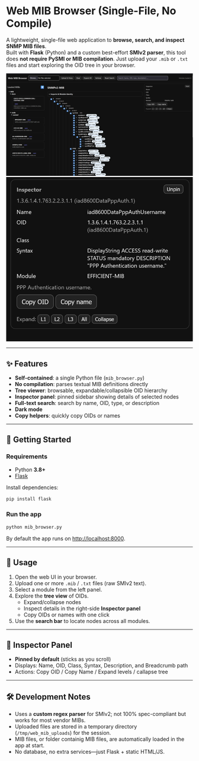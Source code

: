 # Web MIB Browser (Single-File, No Compile)

A lightweight, single-file web application to **browse, search, and inspect SNMP MIB files**.  
Built with **Flask** (Python) and a custom best-effort **SMIv2 parser**, this tool does **not require PySMI or MIB compilation**. Just upload your `.mib` or `.txt` files and start exploring the OID tree in your browser.  

![screenshot](screenshot\app.png)
![screenshot](screenshot\inspector.png)

---

## ✨ Features

- **Self-contained**: a single Python file (`mib_browser.py`)  
- **No compilation**: parses textual MIB definitions directly  
- **Tree viewer**: browsable, expandable/collapsible OID hierarchy  
- **Inspector panel**: pinned sidebar showing details of selected nodes  
- **Full-text search**: search by name, OID, type, or description  
- **Dark mode**
- **Copy helpers**: quickly copy OIDs or names  

---

## 🚀 Getting Started

### Requirements
- Python **3.8+**
- [Flask](https://flask.palletsprojects.com/)  

Install dependencies:

```bash
pip install flask
```

### Run the app

```bash
python mib_browser.py
```

By default the app runs on [http://localhost:8000](http://localhost:8000).

---

## 📂 Usage

1. Open the web UI in your browser.  
2. Upload one or more `.mib` / `.txt` files (raw SMIv2 text).  
3. Select a module from the left panel.  
4. Explore the **tree view** of OIDs.  
   - Expand/collapse nodes  
   - Inspect details in the right-side **Inspector panel**  
   - Copy OIDs or names with one click  
5. Use the **search bar** to locate nodes across all modules.  

---

## 🔎 Inspector Panel

- **Pinned by default** (sticks as you scroll)  
- Displays: Name, OID, Class, Syntax, Description, and Breadcrumb path  
- Actions: Copy OID / Copy Name / Expand levels / callapse tree

---

## 🛠 Development Notes

- Uses a **custom regex parser** for SMIv2; not 100% spec-compliant but works for most vendor MIBs.  
- Uploaded files are stored in a temporary directory (`/tmp/web_mib_uploads`) for the session. 
- MIB files, or folder containig MIB files, are automatically loaded in the app at start. 
- No database, no extra services—just Flask + static HTML/JS.  
